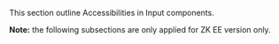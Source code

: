 

This section outline Accessibilities in Input components.

**Note:** the following subsections are only applied for ZK EE version
only.




